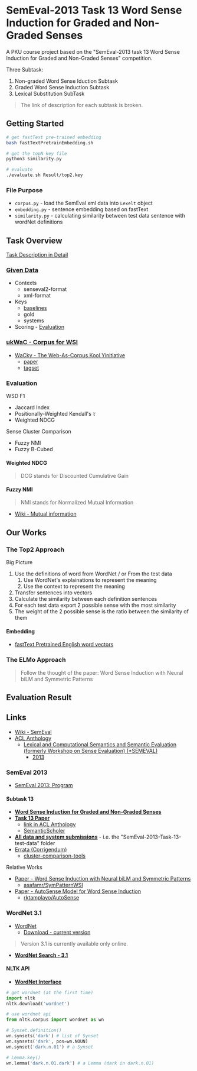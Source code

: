 # SemEval-2013 Task 13 Word Sense Induction for Graded and Non-Graded Senses

A PKU course project based on the "SemEval-2013 task 13 Word Sense Induction for Graded and Non-Graded Senses" competition.

Three Subtask:

1. Non-graded Word Sense Iduction Subtask
2. Graded Word Sense Induction Subtask
3. Lexical Substitution SubTask

> The link of description for each subtask is broken.

## Getting Started

```sh
# get fastText pre-trained embedding
bash fastTextPretrainEmbedding.sh

# get the topN key file
python3 similarity.py

# evaluate
./evaluate.sh Result/top2.key
```

### File Purpose

* `corpus.py` - load the SemEval xml data into `Lexelt` object
* `embedding.py` - sentence embedding based on fastText
* `similarity.py` - calculating similarity between test data sentence with wordNet definitions

## Task Overview

[Task Description in Detail](SemEval-2013-Task-13-test-data/README.md)

### [Given Data](SemEval-2013-Task-13-test-data/README.md#DIRECTORY-LAYOUT-AND-FILE-DESCRIPTIONS)

* Contexts
  * senseval2-format
  * xml-format
* Keys
  * [baselines](SemEval-2013-Task-13-test-data/README.md#BASELINES)
  * gold
  * systems
* Scoring - [Evaluation](SemEval-2013-Task-13-test-data/README.md#EVALUATION)

### [ukWaC - Corpus for WSI](SemEval-2013-Task-13-test-data/README.md#TRAINING-DATA)

* [WaCky - The Web-As-Corpus Kool Yinitiative](https://wacky.sslmit.unibo.it/doku.php)
  * [paper](https://wacky.sslmit.unibo.it/lib/exe/fetch.php?media=papers:wacky_2008.pdf)
  * [tagset](https://wacky.sslmit.unibo.it/lib/exe/fetch.php?media=tagsets:ukwac_tagset.txt)

### Evaluation

WSD F1

* Jaccard Index
* Positionally-Weighted Kendall's $\tau$
* Weighted NDCG

Sense Cluster Comparison

* Fuzzy NMI
* Fuzzy B-Cubed

#### Weighted NDCG

> DCG stands for Discounted Cumulative Gain

#### Fuzzy NMI

> NMI stands for Normalized Mutual Information

* [Wiki - Mutual information](https://en.wikipedia.org/wiki/Mutual_Information)

## Our Works

### The Top2 Approach

Big Picture

1. Use the definitions of word from WordNet / or From the test data
   1. Use WordNet's explainations to represent the meaning
   2. Use the context to represent the meaning
2. Transfer sentences into vectors
3. Calculate the similarity between each definition sentences
4. For each test data export 2 possible sense with the most similarity
5. The weight of the 2 possible sense is the ratio between the similarity of them

#### Embedding

* [fastText Pretrained English word vectors](https://fasttext.cc/docs/en/english-vectors.html)

### The ELMo Approach

> Follow the thought of the paper: Word Sense Induction with Neural biLM and Symmetric Patterns

## Evaluation Result

## Links

* [Wiki - SemEval](https://en.wikipedia.org/wiki/SemEval)
* [ACL Anthology](https://www.aclweb.org/anthology/)
  * [Lexical and Computational Semantics and Semantic Evaluation (formerly Workshop on Sense Evaluation) (*SEMEVAL)](https://www.aclweb.org/anthology/venues/semeval/)
    * [2013](https://www.aclweb.org/anthology/events/semeval-2013/)

### SemEval 2013

* [SemEval 2013: Program](https://www.cs.york.ac.uk/semeval-2013/accepted.html)

#### Subtask 13

* [**Word Sense Induction for Graded and Non-Graded Senses**](https://www.cs.york.ac.uk/semeval-2013/task13.html)
* [**Task 13 Paper**](https://www.aclweb.org/anthology/S13-2049)
  * [link in ACL Anthology](https://www.aclweb.org/anthology/papers/S/S13/S13-2049/)
  * [SemanticScholer](https://www.semanticscholar.org/paper/SemEval-2013-Task-13%3A-Word-Sense-Induction-for-and-Jurgens-Klapaftis/0d62b1bc53f8c253915d3ba5de50b461b49b7ead)
* [**All data and system submissions**](https://www.cs.york.ac.uk/semeval-2013/task13/data/uploads/semeval-2013-task-13-test-data.zip) - i.e. the "SemEval-2013-Task-13-test-data" folder
* [Errata (Corrigendum)](https://www.cs.mcgill.ca/~jurgens/docs/semeval-2013-task13-errata.pdf)
  * [cluster-comparison-tools](https://code.google.com/archive/p/cluster-comparison-tools/)

Relative Works

* [Paper - Word Sense Induction with Neural biLM and Symmetric Patterns](https://arxiv.org/abs/1808.08518)
  * [asafamr/SymPatternWSI](https://github.com/asafamr/SymPatternWSI)
* [Paper - AutoSense Model for Word Sense Induction](https://arxiv.org/abs/1811.09242)
  * [rktamplayo/AutoSense](https://github.com/rktamplayo/AutoSense)

### WordNet 3.1

* [WordNet](http://wordnet.princeton.edu/)
  * [Download - current version](https://wordnet.princeton.edu/download/current-version)

> Version 3.1 is currently available only online.

* [**WordNet Search - 3.1**](http://wordnetweb.princeton.edu/perl/webwn)

#### NLTK API

* [**WordNet Interface**](http://www.nltk.org/howto/wordnet.html)

```py
# get wordnet (at the first time)
import nltk
nltk.download('wordnet')

# use wordnet api
from nltk.corpus import wordnet as wn
```

```py
# Synset.definition()
wn.synsets('dark') # list of Synset
wn.synsets('dark', pos=wn.NOUN)
wn.synset('dark.n.01') # a Synset

# Lemma.key()
wn.lemma('dark.n.01.dark') # a Lemma (dark in dark.n.01)
```

